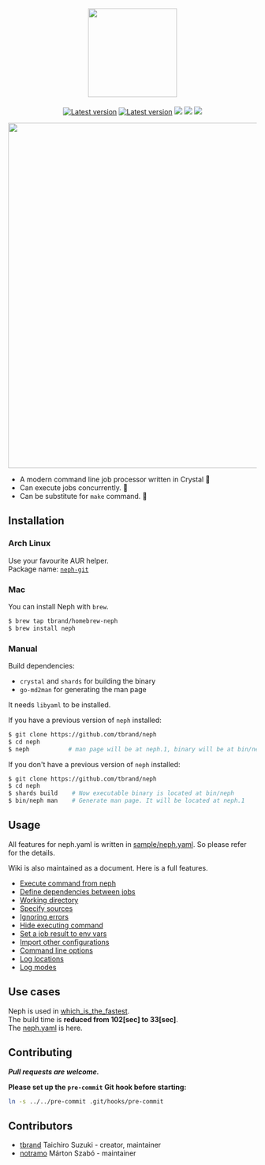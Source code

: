 <h1 align="center">
	<img src="https://cloud.githubusercontent.com/assets/3483230/25774528/7bb488c4-32cb-11e7-9937-5ce61caea177.png" width="180" />  
</h1>

<p align="center">
	<a href="https://travis-ci.org/tbrand/neph"><img src="https://travis-ci.org/tbrand/neph.svg?branch=master&style=flat" alt="Latest version" /></a>
	<a href="https://github.com/tbrand/neph/releases"><img src="https://img.shields.io/github/release/tbrand/neph.svg?style=flat" alt="Latest version" /></a>
	<a href="https://raw.githubusercontent.com/tbrand/neph/master/LICENSE"><img src="https://img.shields.io/badge/license-MIT-blue.svg?style=flat" /></a>
	<a href="https://github.com/tbrand/neph/wiki"><img src="https://img.shields.io/badge/Document-wiki-blue.svg?style=flat" /></a>
	<a href="https://github.com/tbrand/neph/issues"><img src="https://img.shields.io/github/issues/tbrand/neph.svg?style=flat" /></a>
</p>

<p align="center">
	<img src="https://raw.githubusercontent.com/tbrand/neph/master/img/neph.gif" width="700" />
</p>

- A modern command line job processor written in Crystal :rocket:
- Can execute jobs concurrently. :rocket:
- Can be substitute for `make` command. :rocket:

## Installation

### Arch Linux
Use your favourite AUR helper.  
Package name: [`neph-git`](https://aur.archlinux.org/packages/neph-git/)

### Mac
You can install Neph with `brew`.
```bash
$ brew tap tbrand/homebrew-neph
$ brew install neph
```

### Manual
Build dependencies:
- `crystal` and `shards` for building the binary
- `go-md2man` for generating the man page

It needs `libyaml` to be installed.

If you have a previous version of `neph` installed:
```bash
$ git clone https://github.com/tbrand/neph
$ cd neph
$ neph           # man page will be at neph.1, binary will be at bin/neph
```
If you don't have a previous version of `neph` installed:
```bash
$ git clone https://github.com/tbrand/neph
$ cd neph
$ shards build    # Now executable binary is located at bin/neph
$ bin/neph man    # Generate man page. It will be located at neph.1
```

## Usage

All features for neph.yaml is written in [sample/neph.yaml](https://github.com/tbrand/neph/blob/master/sample/neph.yaml). So please refer for the details.

Wiki is also maintained as a document. Here is a full features.
 - [Execute command from neph](https://github.com/tbrand/neph/wiki/Execute-command-from-neph)
 - [Define dependencies between jobs](https://github.com/tbrand/neph/wiki/Define-dependencies-between-jobs)
 - [Working directory](https://github.com/tbrand/neph/wiki/Working-directory)
 - [Specify sources](https://github.com/tbrand/neph/wiki/Specify-sources)
 - [Ignoring errors](https://github.com/tbrand/neph/wiki/Ignoring-errors)
 - [Hide executing command](https://github.com/tbrand/neph/wiki/Hide-executing-command)
 - [Set a job result to env vars](https://github.com/tbrand/neph/wiki/Set-a-job-result-to-env-vars)
 - [Import other configurations](https://github.com/tbrand/neph/wiki/Import-other-configurations)
 - [Command line options](https://github.com/tbrand/neph/wiki/Command-line-options)
 - [Log locations](https://github.com/tbrand/neph/wiki/Log-locations)
 - [Log modes](https://github.com/tbrand/neph/wiki/Log-modes)

## Use cases

Neph is used in [which_is_the_fastest](https://github.com/tbrand/which_is_the_fastest).  
The build time is **reduced from 102[sec] to 33[sec]**.  
The [neph.yaml](https://github.com/tbrand/which_is_the_fastest/blob/master/neph.yaml) is here.

## Contributing

_**Pull requests are welcome.**_

**Please set up the `pre-commit` Git hook before starting:**
```bash
ln -s ../../pre-commit .git/hooks/pre-commit
```

## Contributors

- [tbrand](https://github.com/tbrand) Taichiro Suzuki - creator, maintainer
- [notramo](https://github.com/notramo) Márton Szabó - maintainer
